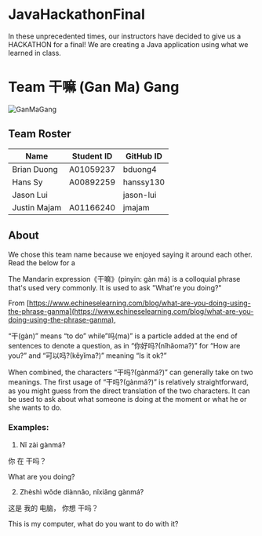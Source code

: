 # JavaHackathonFinal
In these unprecedented times, our instructors have decided to give us a HACKATHON for a final! We are creating a Java application using what we learned in class.

# Team 干嘛 (Gan Ma) Gang

![GanMaGang](http://3770.liulinmall.com/vod/2018-08-07/5b68be8a7af8f.jpg)

## Team Roster
| Name | Student ID | GitHub ID |
|---|---|---|
| Brian Duong |A01059237 | bduong4 |
| Hans Sy | A00892259 | hanssy130 |
| Jason Lui | | jason-lui |
| Justin Majam |A01166240 | jmajam |

## About
We chose this team name because we enjoyed saying it around each other. Read the below for a 

The Mandarin expression《干嘛》(pinyin: gàn má) is a colloquial phrase that's used very commonly.
It is used to ask "What're you doing?"

From [https://www.echineselearning.com/blog/what-are-you-doing-using-the-phrase-ganma](https://www.echineselearning.com/blog/what-are-you-doing-using-the-phrase-ganma),

“干(gàn)” means “to do” while”吗(ma)” is a particle added at the end of sentences to denote a question, as in “你好吗?(nǐhǎoma?)” for “How are you?” and “可以吗?(kěyǐma?)” meaning “Is it ok?”

When combined, the characters “干吗?(gànmá?)” can generally take on two meanings. The first usage of “干吗?(gànmá?)” is relatively straightforward, as you might guess from the direct translation of the two characters. It can be used to ask about what someone is doing at the moment or what he or she wants to do.

### Examples:

1) Nǐ zài gànmá?

你  在 干吗？

What are you doing?

2) Zhèshì wǒde diànnǎo, nǐxiǎng gànmá?

这是    我的   电脑，    你想     干吗？

This is my computer, what do you want to do with it?

